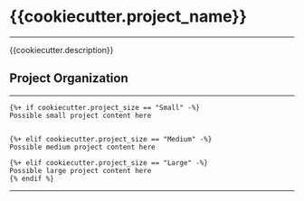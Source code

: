 # {{cookiecutter.project_name}}
---

{{cookiecutter.description}}

## Project Organization
---

```
{%+ if cookiecutter.project_size == "Small" -%}
Possible small project content here


{%+ elif cookiecutter.project_size == "Medium" -%}
Possible medium project content here

{%+ elif cookiecutter.project_size == "Large" -%}
Possible large project content here
{% endif %}
```

---